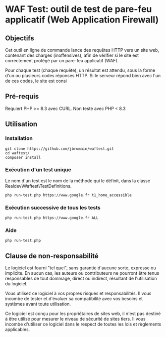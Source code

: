 # WAF Test: outil de test de pare-feu applicatif (Web Application Firewall)

## Objectifs
Cet outil en ligne de commande lance des requêtes HTTP vers un site web, contenant des charges (inoffensives), afin de vérifier si le site est correctement protégé par un pare-feu applicatif (WAF). 

Pour chaque test (chaque requête), un résultat est attendu, sous la forme d'un ou plusieurs codes réponses HTTP. Si le serveur répond bien avec l'un de ces codes, le site est consi

## Pré-requis
Requiert PHP >= 8.3 avec CURL.
Non testé avec PHP < 8.3

## Utilisation
### Installation
```
git clone https://github.com/jbromain/waftest.git
cd waftest/
composer install
```

### Exécution d'un test unique
Le nom d'un test est le nom de la méthode qui le définit, dans la classe Realdev\Waftest\TestDefinitions.
```
php run-test.php https://www.google.fr t1_home_accessible
```

### Exécution successive de tous les tests
```
php run-test.php https://www.google.fr ALL
```

### Aide
```
php run-test.php
```

## Clause de non-responsabilité
Le logiciel est fourni "tel quel", sans garantie d'aucune sorte, expresse ou implicite. En aucun cas, les auteurs ou contributeurs ne pourront être tenus responsables de tout dommage, direct ou indirect, résultant de l'utilisation du logiciel. 

Vous utilisez ce logiciel à vos propres risques et responsabilités. Il vous incombe de tester et d'évaluer sa compatibilité avec vos besoins et systèmes avant toute utilisation.

Ce logiciel est conçu pour les propriétaires de sites web, il n'est pas destiné à être utilisé pour mesurer le niveau de sécurité de sites tiers. Il vous incombe d'utiliser ce logiciel dans le respect de toutes les lois et règlements applicables.